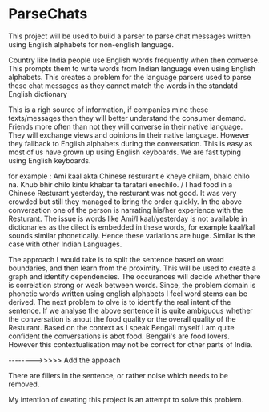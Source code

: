 # ParseChats
This project will be used to build a parser to parse chat messages written using English alphabets for non-english language.

Country like India people use English words frequently when then converse. This prompts them to write words from Indian language even using English alphabets. 
This creates a problem for the language parsers used to parse these chat messages as they cannot match the words in the standatd English dictionary

This is a righ source of information, if companies mine these texts/messages then they will better understand the consumer demand. Friends more often than not they will converse in their native language. They will exchange views and opinions in their native language. However they fallback to English alphabets during the conversation. This is easy as most of us have grown up using English keyboards. We are fast typing using English keyboards.

for example : Ami kaal akta Chinese resturant e kheye chilam, bhalo chilo na. Khub bhir chilo kintu khabar ta taratari enechilo. / I had food in a Chinese Resturant yesterday, the resturant was not good. 
It was very crowded but still they managed to bring the order quickly.
In the above conversation one of the person is narrating his/her experience with the Resturant. The issue is words like Ami/I kaal/yesterday is not available in dictionaries as the dilect is embedded in these words, 
for example kaal/kal sounds similar phonetically. Hence these variations are huge. Similar is the case with other Indian Languages.    

The approach I would take is to split the sentence based on word boundaries, and then  learn from the proximity. This will be used to create a graph and identify dependencies. The occurances will decide whether there is correlation strong or weak between words. Since, the problem domain is phonetic words written using english alphabets I feel word stems can be derived. The next problem to olve is to identify the real intent of the sentence. If we analyse the above sentence it is quite ambiguous whether the conversation is anout the food quality or the overall quality of the Resturant. Based on the context as I speak Bengali myself I am quite confident the conversations is abot food. Bengali's are food lovers. However this contextualisation may not be correct for other parts of India. 

-------->>>>> Add the appoach

There are fillers in the sentence, or rather noise which needs to be removed. 

My intention of creating this project is an attempt to solve this problem.


